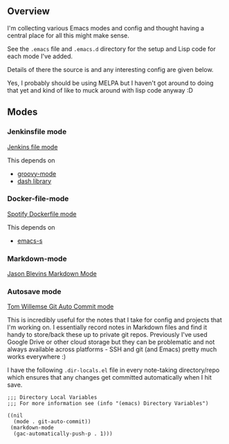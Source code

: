 ## Overview 

I'm collecting various Emacs modes and config and thought having a central 
place for all this might make sense.

See the `.emacs` file and `.emacs.d` directory for the setup and Lisp code
for each mode I've added.

Details of there the source is and any interesting config are given below.

Yes, I probably should be using MELPA but I haven't got around to doing that 
yet and kind of like to muck around with lisp code anyway :D


## Modes

### Jenkinsfile mode

[Jenkins file mode](https://github.com/john2x/jenkinsfile-mode)

This depends on

* [groovy-mode](https://github.com/Groovy-Emacs-Modes/groovy-emacs-modes)
* [dash library](https://github.com/magnars/dash.el)


### Docker-file-mode

[Spotify Dockerfile mode](https://github.com/spotify/dockerfile-mode)

This depends on 

* [emacs-s](https://guix.gnu.org/packages/emacs-s-1.12.0/)



### Markdown-mode

[Jason Blevins Markdown Mode](https://github.com/jrblevin/markdown-mode)



### Autosave mode 


[Tom Willemse Git Auto Commit mode](https://github.com/ryuslash/git-auto-commit-mode)

This is incredibly useful for the notes that I take for config and projects 
that I'm working on.  I essentially record notes in Markdown files and find it 
handy to store/back these up to private git repos.  Previously I've used 
Google Drive or other cloud storage but they can be problematic and not always 
available across platforms - SSH and git (and Emacs) pretty much works 
everywhere :)

I have the following `.dir-locals.el` file in every note-taking directory/repo
which ensures that any changes get committed automatically when I hit save.

```
;;; Directory Local Variables
;;; For more information see (info "(emacs) Directory Variables")

((nil
  (mode . git-auto-commit))
 (markdown-mode
  (gac-automatically-push-p . 1)))
```

